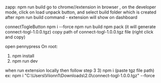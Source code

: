 zapp:
npm run build
go to chrome//extension in browser , on the developer mode, click on load unpack button, and select build folder which is created after npm run build command - 
extension will show on dashboard

connectTogleButton
npm i --force
npm run build
npm pack (it will generate connect-togl-1.0.0.tgz)
copy path of connect-togl-1.0.0.tgz file (right click and copy)

open pennypress
On root:
1) npm install
2) npm run dev

when run extension locally then follow step 3
3) npm i (paste tgz file path) ex: npm i "C:\Users\Viionn1\Downloads\2.0\connect-togl-1.0.0.tgz" --force
